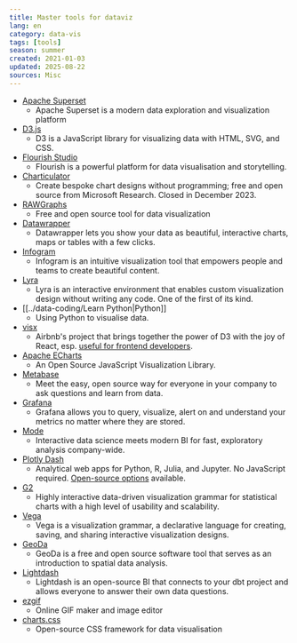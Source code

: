```yaml
---
title: Master tools for dataviz
lang: en
category: data-vis
tags: [tools]
season: summer
created: 2021-01-03
updated: 2025-08-22
sources: Misc
---
```


- [Apache Superset](https://superset.apache.org/)
	- Apache Superset is a modern data exploration and visualization platform
- [D3.js](https://d3js.org/)
	- D3 is a JavaScript library for visualizing data with HTML, SVG, and CSS.
- [Flourish Studio](https://flourish.studio/)
	- Flourish is a powerful platform for data visualisation and storytelling.
- [Charticulator](https://charticulator.com/)
	- Create bespoke chart designs without programming; free and open source from Microsoft Research. Closed in December 2023.
- [RAWGraphs](https://rawgraphs.io/)
	- Free and open source tool for data visualization
- [Datawrapper](https://www.datawrapper.de/)
	- Datawrapper lets you show your data as beautiful, interactive charts, maps or tables with a few clicks.
- [Infogram](https://infogram.com/)
	- Infogram is an intuitive visualization tool that empowers people and teams to create beautiful content.
- [Lyra](https://idl.cs.washington.edu/projects/lyra/)
	- Lyra is an interactive environment that enables custom visualization design without writing any code. One of the first of its kind.
- [[../data-coding/Learn Python|Python]]
	- Using Python to visualise data.
- [visx](https://airbnb.io/visx/)
	- Airbnb's project that brings together the power of D3 with the joy of React, esp. [useful for frontend developers](https://medium.com/airbnb-engineering/introducing-visx-from-airbnb-fd6155ac4658).
- [Apache ECharts](https://echarts.apache.org/en/index.html)
	- An Open Source JavaScript Visualization Library.
- [Metabase](https://www.metabase.com/)
	- Meet the easy, open source way for everyone in your company to ask questions and learn from data.
- [Grafana](https://grafana.com/)
	- Grafana allows you to query, visualize, alert on and understand your metrics no matter where they are stored.
- [Mode](https://mode.com/)
	- Interactive data science meets modern BI for fast, exploratory analysis company-wide.
- [Plotly Dash](https://plotly.com/dash/)
	- Analytical web apps for Python, R, Julia, and Jupyter. No JavaScript required. [Open-source options](https://plotly.com/graphing-libraries/) available.
- [G2](https://g2.antv.vision/en)
	- Highly interactive data-driven visualization grammar for statistical charts with a high level of usability and scalability.
- [Vega](https://vega.github.io/vega/)
	- Vega is a visualization grammar, a declarative language for creating, saving, and sharing interactive visualization designs.
- [GeoDa](https://geodacenter.github.io/)
	- GeoDa is a free and open source software tool that serves as an introduction to spatial data analysis.
- [Lightdash](https://lightdash.com/)
	- Lightdash is an open-source BI that connects to your dbt project and allows everyone to answer their own data questions.
- [ezgif](https://ezgif.com/)
	- Online GIF maker and image editor
- [charts.css](https://chartscss.org/)
    - Open-source CSS framework for data visualisation

